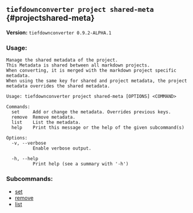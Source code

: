 ## `tiefdownconverter project shared-meta` {#projectshared-meta}

**Version:** `tiefdownconverter 0.9.2-ALPHA.1`

### Usage:
```
Manage the shared metadata of the project.
This Metadata is shared between all markdown projects.
When converting, it is merged with the markdown project specific metadata.
When using the same key for shared and project metadata, the project metadata overrides the shared metadata.

Usage: tiefdownconverter project shared-meta [OPTIONS] <COMMAND>

Commands:
  set     Add or change the metadata. Overrides previous keys.
  remove  Remove metadata.
  list    List the metadata.
  help    Print this message or the help of the given subcommand(s)

Options:
  -v, --verbose
          Enable verbose output.

  -h, --help
          Print help (see a summary with '-h')
```

### Subcommands:
- [set](#projectshared-metaset)
- [remove](#projectshared-metaremove)
- [list](#projectshared-metalist)

